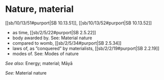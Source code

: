 # Nature, material

[[sb/10/13/51#purport|SB 10.13.51]], [[sb/10/13/52#purport|SB 10.13.52]]

* as time, [[sb/2/5/22#purport|SB 2.5.22]]
* body awarded by. See: Material nature
* compared to womb, [[sb/2/5/34#purport|SB 2.5.34]]
* laws of, as ”conquered” by materialists, [[sb/2/2/19#purport|SB 2.2.19]]
* modes of. See: Modes of nature

*See also:* Energy; material; Māyā

*See:* Material nature

